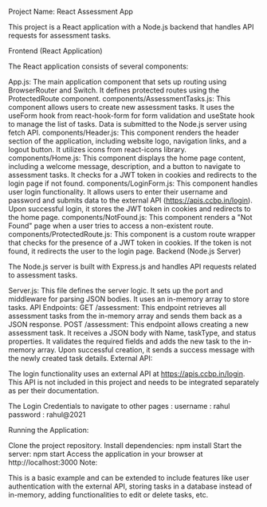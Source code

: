 Project Name: React Assessment App

This project is a React application with a Node.js backend that handles API requests for assessment tasks.

Frontend (React Application)

The React application consists of several components:

App.js: The main application component that sets up routing using BrowserRouter and Switch. It defines protected routes using the ProtectedRoute component.
components/AssessmentTasks.js: This component allows users to create new assessment tasks. It uses the useForm hook from react-hook-form for form validation and useState hook to manage the list of tasks. Data is submitted to the Node.js server using fetch API.
components/Header.js: This component renders the header section of the application, including website logo, navigation links, and a logout button. It utilizes icons from react-icons library.
components/Home.js: This component displays the home page content, including a welcome message, description, and a button to navigate to assessment tasks. It checks for a JWT token in cookies and redirects to the login page if not found.
components/LoginForm.js: This component handles user login functionality. It allows users to enter their username and password and submits data to the external API (https://apis.ccbp.in/login). Upon successful login, it stores the JWT token in cookies and redirects to the home page.
components/NotFound.js: This component renders a "Not Found" page when a user tries to access a non-existent route.
components/ProtectedRoute.js: This component is a custom route wrapper that checks for the presence of a JWT token in cookies. If the token is not found, it redirects the user to the login page.
Backend (Node.js Server)

The Node.js server is built with Express.js and handles API requests related to assessment tasks.

Server.js: This file defines the server logic. It sets up the port and middleware for parsing JSON bodies. It uses an in-memory array to store tasks.
API Endpoints:
GET /assessment: This endpoint retrieves all assessment tasks from the in-memory array and sends them back as a JSON response.
POST /assessment: This endpoint allows creating a new assessment task. It receives a JSON body with Name, taskType, and status properties. It validates the required fields and adds the new task to the in-memory array. Upon successful creation, it sends a success message with the newly created task details.
External API:

The login functionality uses an external API at https://apis.ccbp.in/login. This API is not included in this project and needs to be integrated separately as per their documentation.

The Login Credentials to navigate to other pages : 
    username : rahul
    password : rahul@2021

Running the Application:

Clone the project repository.
Install dependencies: npm install
Start the server: npm start
Access the application in your browser at http://localhost:3000
Note:

This is a basic example and can be extended to include features like user authentication with the external API, storing tasks in a database instead of in-memory, adding functionalities to edit or delete tasks, etc.
